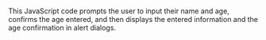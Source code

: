 #

This JavaScript code prompts the user to input their name and age, confirms the age entered, and then displays the entered information and the age confirmation in alert dialogs.
